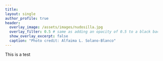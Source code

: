 ```yaml
---
title: 
layout: single
author_profile: true
header:
  overlay_image: /assets/images/nudosilla.jpg
  overlay_filter: 0.5 # same as adding an opacity of 0.5 to a black background
  show_overlay_excerpt: false
  caption: "Photo credit: Alfaima L. Solano-Blanco"
---
```


This is a test